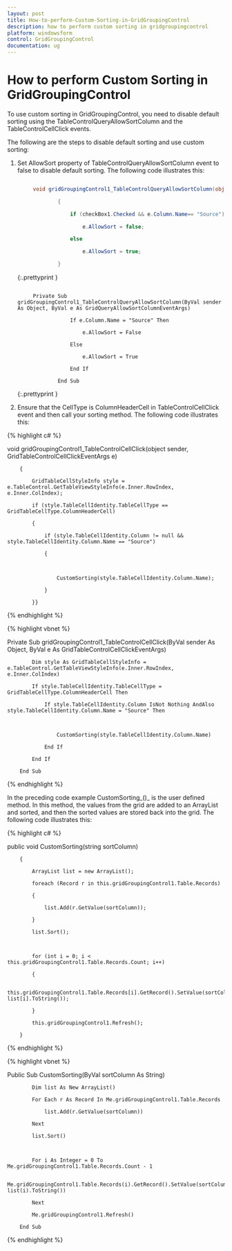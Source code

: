 ```yaml
---
layout: post
title: How-to-perform-Custom-Sorting-in-GridGroupingControl
description: how to perform custom sorting in gridgroupingcontrol
platform: windowsform
control: GridGroupingControl
documentation: ug
---
```


# How to perform Custom Sorting in GridGroupingControl

To use custom sorting in GridGroupingControl, you need to disable default sorting using the TableControlQueryAllowSortColumn and the TableControlCellClick events. 

The following are the steps to disable default sorting and use custom sorting:

1. Set AllowSort property of TableControlQueryAllowSortColumn event to false to disable default sorting. The following code illustrates this:

   ~~~ cs

		void gridGroupingControl1_TableControlQueryAllowSortColumn(object sender, GridQueryAllowSortColumnEventArgs e)

				{

					if (checkBox1.Checked && e.Column.Name== "Source")

						e.AllowSort = false;

					else

						e.AllowSort = true;

				}

   ~~~
   {:.prettyprint }

   ~~~ vbnet

		Private Sub gridGroupingControl1_TableControlQueryAllowSortColumn(ByVal sender As Object, ByVal e As GridQueryAllowSortColumnEventArgs)

					If e.Column.Name = "Source" Then

						e.AllowSort = False

					Else

						e.AllowSort = True

					End If

				End Sub

   ~~~
   {:.prettyprint }

2. Ensure that the CellType is ColumnHeaderCell in TableControlCellClick event and then call your sorting method. The following code illustrates this:

{% highlight c# %}

void gridGroupingControl1_TableControlCellClick(object sender, GridTableControlCellClickEventArgs e)

        {

            GridTableCellStyleInfo style = e.TableControl.GetTableViewStyleInfo(e.Inner.RowIndex, e.Inner.ColIndex);

            if (style.TableCellIdentity.TableCellType == GridTableCellType.ColumnHeaderCell)

            {

                if (style.TableCellIdentity.Column != null && style.TableCellIdentity.Column.Name == "Source")

                {



                    CustomSorting(style.TableCellIdentity.Column.Name);

                }                

            }}

{% endhighlight %}

{% highlight vbnet %}

Private Sub gridGroupingControl1_TableControlCellClick(ByVal sender As Object, ByVal e As GridTableControlCellClickEventArgs)

            Dim style As GridTableCellStyleInfo = e.TableControl.GetTableViewStyleInfo(e.Inner.RowIndex, e.Inner.ColIndex)

            If style.TableCellIdentity.TableCellType = GridTableCellType.ColumnHeaderCell Then

                If style.TableCellIdentity.Column IsNot Nothing AndAlso style.TableCellIdentity.Column.Name = "Source" Then



                    CustomSorting(style.TableCellIdentity.Column.Name)

                End If

            End If

        End Sub


{% endhighlight %}


In the preceding code example CustomSorting_()_ is the user defined method. In this method, the values from the grid are added to an ArrayList and sorted, and then the sorted values are stored back into the grid. The following code illustrates this:

{% highlight c# %}

public void CustomSorting(string sortColumn)

        {

            ArrayList list = new ArrayList();

            foreach (Record r in this.gridGroupingControl1.Table.Records)

            {

                list.Add(r.GetValue(sortColumn));

            }

            list.Sort();



            for (int i = 0; i < this.gridGroupingControl1.Table.Records.Count; i++)

            {

                this.gridGroupingControl1.Table.Records[i].GetRecord().SetValue(sortColumn, list[i].ToString());

            }

            this.gridGroupingControl1.Refresh();

        }


{% endhighlight %}


{% highlight vbnet %}

Public Sub CustomSorting(ByVal sortColumn As String)

            Dim list As New ArrayList()

            For Each r As Record In Me.gridGroupingControl1.Table.Records

                list.Add(r.GetValue(sortColumn))

            Next

            list.Sort()



            For i As Integer = 0 To Me.gridGroupingControl1.Table.Records.Count - 1

                Me.gridGroupingControl1.Table.Records(i).GetRecord().SetValue(sortColumn, list(i).ToString())

            Next

            Me.gridGroupingControl1.Refresh()

        End Sub

{% endhighlight %}